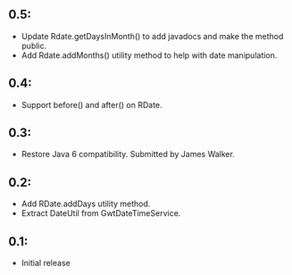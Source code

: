 ## 0.5:

* Update Rdate.getDaysInMonth() to add javadocs and make the method public.
* Add Rdate.addMonths() utility method to help with date manipulation.

## 0.4:

* Support before() and after() on RDate.

## 0.3:

* Restore Java 6 compatibility. Submitted by James Walker.

## 0.2:

* Add RDate.addDays utility method.
* Extract DateUtil from GwtDateTimeService.

## 0.1:

* Initial release
